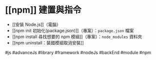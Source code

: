 # [[npm]] 建置與指令
- [[安裝 Node.js]]（電腦）
- [[npm init 初始化(package.json)]]（專案）：`package.json` 檔案
- [[npm install 尋找想要的 npm 模組]]（專案）：`node_modules`  資料夾
- [[npm uninstall：裝錯模組取消安裝]]


#js #advanceJs #library #framework #nodeJs #backEnd #module #npm